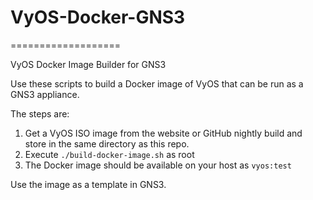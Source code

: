 # VyOS-Docker-GNS3
===================

VyOS Docker Image Builder for GNS3

Use these scripts to build a Docker image of VyOS that can be run as a GNS3 appliance.

The steps are:
1. Get a VyOS ISO image from the website or GitHub nightly build and store in the same directory as this repo.
2. Execute `./build-docker-image.sh` as root
3. The Docker image should be available on your host as `vyos:test`

Use the image as a template in GNS3.
